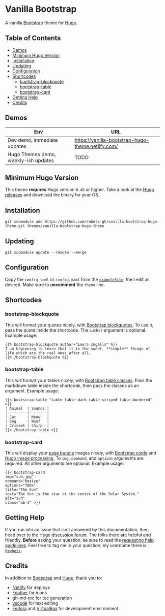 # Vanilla Bootstrap

A vanilla [Bootstrap](https://getbootstrap.com/) theme for [Hugo](https://gohugo.io/). 

## Table of Contents

* [Demos](#demos)
* [Minimum Hugo Version](#minimum-hugo-version)
* [Installation](#installation)
* [Updating](#updating)
* [Configuration](#configuration)
* [Shortcodes](#shortcodes)
    * [bootstrap-blockquote](#bootstrap-blockquote)
    * [bootstrap-table](#bootstrap-table)
    * [bootstrap-card](#bootstrap-card)
* [Getting Help](#getting-help)
* [Credits](#credits)

## Demos

| Env | URL |
| --- | --- |
| Dev demo, immediate updates | https://vanilla-bootstrap-hugo-theme.netlify.com/ |
| Hugo Themes demo, weekly-ish updates | TODO | 

## Minimum Hugo Version

This theme **requires** Hugo version `0.48` or higher. Take a look at the [Hugo releases](https://github.com/gohugoio/hugo/releases) and download the binary for your OS.

## Installation

```
git submodule add https://github.com/zwbetz-gh/vanilla-bootstrap-hugo-theme.git themes/vanilla-bootstrap-hugo-theme
```

## Updating

```
git submodule update --remote --merge
```

## Configuration

Copy the `config.toml` or `config.yaml` from the [`exampleSite`](https://github.com/zwbetz-gh/vanilla-bootstrap-hugo-theme/tree/master/exampleSite), then edit as desired. Make sure to **uncomment** the `theme` line. 

## Shortcodes

### bootstrap-blockquote

This will format your quotes nicely, with [Bootstrap blockquotes](https://getbootstrap.com/docs/4.1/content/typography/#blockquotes). To use it, pass the quote inside the shortcode. The `author` argument is optional. Example usage:

```
{{% bootstrap-blockquote author="Laura Ingalls" %}}
I am beginning to learn that it is the sweet, **simple** things of life which are the real ones after all.  
{{% /bootstrap-blockquote %}}
```

### bootstrap-table

This will format your tables nicely, with [Bootstrap table classes](https://getbootstrap.com/docs/4.1/content/tables/). Pass the markdown table inside the shortcode, then pass the classes as an argument. Example usage:

```
{{< bootstrap-table "table table-dark table-striped table-bordered" >}}
| Animal  | Sounds |
|---------|--------|
| Cat     | Meow   |
| Dog     | Woof   |
| Cricket | Chirp  |
{{< /bootstrap-table >}}
```

### bootstrap-card

This will display your [page bundle](https://gohugo.io/content-management/page-bundles/) images nicely, with [Bootstrap cards](https://getbootstrap.com/docs/4.2/components/card/) and [Hugo image processing](https://gohugo.io/content-management/image-processing/#readout). To `img`, `command`, and `options` arguments are required. All other arguments are optional. Example usage: 

```
{{< bootstrap-card 
img="sun.jpg" 
command="Resize" 
options="700x" 
title="The Sun"
text="The Sun is the star at the center of the Solar System."
alt="sun" 
class="mb-3" >}}
```

## Getting Help

If you run into an issue that isn't answered by this documentation, then head over to the [Hugo discussion forum](https://discourse.gohugo.io/). The folks there are helpful and friendly. **Before** asking your question, be sure to read the [requesting help guidelines](https://discourse.gohugo.io/t/requesting-help/9132). Feel free to tag me in your question, my username there is [`@zwbetz`](https://discourse.gohugo.io/u/zwbetz/summary).

## Credits

In addition to [Bootstrap](https://getbootstrap.com/) and [Hugo](https://gohugo.io/), thank you to:

* [Netlify](https://www.netlify.com/) for deploys
* [Feather](https://feathericons.com/) for icons
* [gh-md-toc](https://github.com/ekalinin/github-markdown-toc) for toc generation
* [vscode](https://code.visualstudio.com/) for text editing
* [Fedora](https://getfedora.org/) and [VirtualBox](https://www.virtualbox.org/) for development environment
